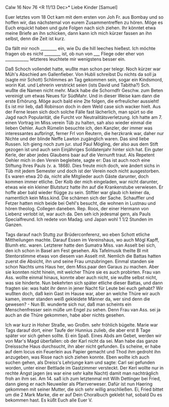  Calw 16 Nov 76
 <R 11/13 Dec>*
Liebe Kinder [Samuel]

Euer letztes vom 18 Oct kam mit dem ersten von Joh Fr. aus Bombay und so hoffen wir, das nächstemal von eurem Zusammentreffen zu hören. Möge es Euch erquickt haben und gute Folgen nach sich ziehen. Ihr könntet etwa meine Briefe an ihn schicken, dann kann ich mich kürzer fassen an ihn selbst, denn die Zeit ist kurz.

Da fällt mir noch ________ ein, wie Du die hill leeches hießest. Ich möchte fragen ob es nicht ________ ist, ob nun von ___ Fliege oder eher von ___________, letzteres leuchtete mir wenigstens besser ein.

Daß Schoch vollendet hatte, wußte man schon per telegr. Noch kürzer war Müh's Abschied am Gallenfieber. Von Hubli schreibst Du nichts da soll ja (sagte mir Schott) Schlimmes an Tag gekommen sein, sogar ein Kindsmord, worin Kat. und Lehrerin verstrickt seien (ists David und Tabitha?) Sch. wußte die Namen nicht mehr. Mack habe die Schorndfr Geschw. zum Beten vereinigt um etwas Neues für SüdMahr. Und in dieser Weise kam dann die erste Erhörung. Möge auch bald eine 2te folgen, die erfreulicher aussieht! 
Es ist mir lieb, daß Robinson doch in dem Weld case sich wacker hielt. Aus der Ferne lesen sich doch solche Fälle fast lächerlich, man spürt so die Jagd nach Popularität, die Furcht vor Neutralitätsverletzung. 
Ich hatte am 7. einen Vortrag im Miss.verein Tüb zu halten, sah also wieder einmal die lieben Oehler. Auch Rümelin besuchte ich, den Kanzler, der immer was interessantes aufbringt, ferner Frl von Reutern, die herzkrank war, daher nur Nichte und der blinde Neffe Lawton zugänglich waren. Das sind liebe Russen. Ich gieng noch zum jur. stud Paul Mögling, der also aus dem Stift gezogen ist und auch sein Einjähriges Soldatenjahr hinter sich hat. Ein guter Kerle, der aber jedes Glaubens baar auf die Vernunft traut. Als Repetent Oehler mich in den Verein begleitete, sagte er: Das ist auch noch eine Stiftung Ihres Pauls (v. a. 1868). Dies freute mich doch, wie ändert sichs in Tüb mit jedem Semester und doch ist der Verein noch nicht ausgestorben. Es waren etwa 20 da, nicht alle Mitglieder auch Gäste darunter, doch kommen immer etliche. Der Kolb der mich eingeladen, war nicht darunter, etwas wie ein kleiner Blutsturz hatte ihn auf die Krankenstube verwiesen. Er hoffe aber bald wieder flügge zu sein. Stiftler war glaub ich keiner da, namentlich kein Miss.kind. Die schämen sich der Sache. Schauffler und Fetzer hatten mich beide bei Oehl's besucht, die wohnen in Lustnau und hören theolog. Collegen daneben. Rep. Roos, der einer Hermann von Liebenz verlobt ist, war auch da. Den seh ich jedesmal gern, als Pauls Specialfreund. Ich redete von Madag. und Japan wohl 1 1/2 Stunden im Ganzen.

Tags darauf nach Stuttg zur Brüderconferenz, wo eben Schott etliche Mittheilungen machte. Darauf Essen im Vereinshaus, wo auch Mögl Kapff, Blumh etc. waren. Letzterer hatte den Sumatra Miss. van Asselt bei sich, den ich schon in Basel am Fest gesehen. Als Tafelmusik theilte Bl mit Stentorstimme etwas von diesem van Asselt mit. Nemlich die Battas hatten zuerst die Absicht, ihn und seine Frau umzubringen. Einmal standen sie schon Nachts ums Haus her, dem Miss.paar den Garaus zu machen. Aber sie konnten nicht hinein, mit welcher Thüre sie es auch probirten. Frau van Ass. wollte einmal hinaus, konnte aber auch nicht, sie wußte selbst nicht, was sie hinderte. Nun bekehrten sich später etliche dieser Battas, und dann fragten sie: was habt ihr denn in jener Nacht für Leute bei euch gehabt? Wir wußten doch, daß kein Gast im Hause war, aber an welche Thüre wir auch kamen, immer standen weiß gekleidete Männer da, wer sind denn die gewesen? - Nun Bl. wunderte sich nur, daß man scheints ein Menschenfresser sein müße um Engel zu sehen. Denn Frau van Ass. sei ja auch an die Thüre gekommen, habe aber nichts gesehen.

Ich war kurz in Hoher Straße, wo Großm. sehr fröhlich bügelte. Marie war Tags darauf dort, einer Taufe der Hunnius zulieb, die aber erst 8 Tage später vor sich gehen sollte. Ei ein Spaß. Eines Abds am Gebet, werden wir von Mar's Magd überfallen: ob der Karl nicht da sei. Man habe das ganze Dreisssche Haus durchsucht, ihn aber nicht gefunden. Es scheine, er habe auf dem locus ein Feuerlein aus Papier gemacht und Thod ihm gedroht ihn anzugeben, was Risse nach sich ziehen konnte. Eben wollte ich auch suchen gehen, als Dreiss's Lehrjunge kam und sagte: Carl sei gefunden worden, unter einer Bettlade im Gastzimmer versteckt. Der Kerl wollte nur in rechte Angst jagen (es war eine sehr kalte Nacht) damit man nachträglich froh an ihm sei. 
Am 14. saß ich zum letztenmal mit Wilh Dettinger bei Fried, dann gieng er nach Neuweiler als Pfarrverweser. Dafür ist nun Haering gekommen mit seiner Mutter, die sich sehr willig anschließen. Ei, Fried bittet um die 2 Mark Marke, die er auf Dein Choralbuch geklebt hat, sobald Du es bekommen hast.  Es küßt Euch alle Euer V.
